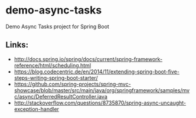# demo-async-tasks
Demo Async Tasks project for Spring Boot

## Links:
*  http://docs.spring.io/spring/docs/current/spring-framework-reference/html/scheduling.html
*  https://blog.codecentric.de/en/2014/11/extending-spring-boot-five-steps-writing-spring-boot-starter/
*  https://github.com/spring-projects/spring-mvc-showcase/blob/master/src/main/java/org/springframework/samples/mvc/async/DeferredResultController.java
*  http://stackoverflow.com/questions/8735870/spring-async-uncaught-exception-handler
